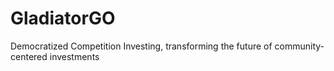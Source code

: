 # GladiatorGO
Democratized Competition Investing, transforming the future of community-centered investments
